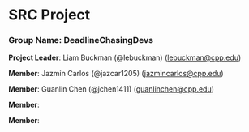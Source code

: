 # SRC Project 

### Group Name: DeadlineChasingDevs

**Project Leader**: Liam Buckman (@lebuckman) (lebuckman@cpp.edu)

**Member**: Jazmin Carlos (@jazcar1205) (jazmincarlos@cpp.edu)

**Member**: Guanlin Chen (@jchen1411) (guanlinchen@cpp.edu)

**Member**: 

**Member**: 
